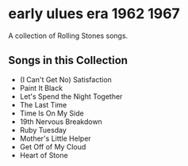 # early ulues era 1962 1967

A collection of Rolling Stones songs.

## Songs in this Collection

- (I Can't Get No) Satisfaction
- Paint It Black
- Let's Spend the Night Together
- The Last Time
- Time Is On My Side
- 19th Nervous Breakdown
- Ruby Tuesday
- Mother's Little Helper
- Get Off of My Cloud
- Heart of Stone
